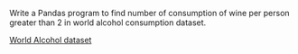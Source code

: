 Write a Pandas program to find number of consumption of wine per person greater than 2 in world alcohol consumption dataset.

[World Alcohol dataset](https://docs.google.com/spreadsheets/d/1dB2vIsHkKZ0zunDVwNSy-zXLfFKGtomxB7DEJBMxef8/edit?usp=sharing)
